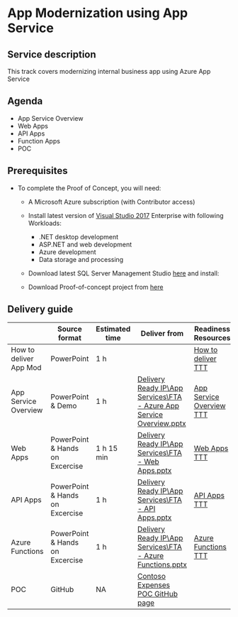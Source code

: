 # App Modernization using App Service

## Service description
This track covers modernizing internal business app using Azure App Service

## Agenda
* App Service Overview
* Web Apps
* API Apps
* Function Apps
* POC

## Prerequisites
* To complete the Proof of Concept, you will need:
    * A Microsoft Azure subscription (with Contributor access)

    * Install latest version of [Visual Studio 2017](https://www.visualstudio.com/downloads/) Enterprise with following Workloads:
      * .NET desktop development 
      * ASP.NET and web development 
      * Azure development  
      * Data storage and processing 
    
    * Download latest SQL Server Management Studio [here](https://docs.microsoft.com/en-us/sql/ssms/download-sql-server-management-studio-ssms) and install:
    
    * Download Proof-of-concept project from [here](https://fasttrackforazure.blob.core.windows.net/sourcecode/Contoso.Expenses.zip)


## Delivery guide
|  | Source format | Estimated time | Deliver from | Readiness Resources |
| ------------- | ------------- | ------------- | ------------- | ------------- |
| How to deliver App Mod | PowerPoint | 1 h  | [](https://microsoft.sharepoint.com/:f:/t/fasttrackforazure/CE/EkuGk2YDLq5CnO0CxxO5ULEBXXsl00DAU6s6ASwtlMxdvQ?e=7a4a21053046459ea4130a5daafa18bb) | [How to deliver TTT](https://msit.microsoftstream.com/video/70f7c708-db1d-40f0-b8db-48e98de344da) | 
| App Service Overview | PowerPoint & Demo | 1 h  | [Delivery Ready IP\App Services\FTA - Azure App Service Overview.pptx](https://microsoft.sharepoint.com/:f:/t/fasttrackforazure/CE/EkuGk2YDLq5CnO0CxxO5ULEBXXsl00DAU6s6ASwtlMxdvQ?e=7a4a21053046459ea4130a5daafa18bb) | [App Service Overview TTT](https://msit.microsoftstream.com/video/4254a5a4-9f54-4404-87dc-25aab3d1c191) | 
| Web Apps | PowerPoint & Hands on Excercise | 1 h 15 min | [Delivery Ready IP\App Services\FTA - Web Apps.pptx](https://microsoft.sharepoint.com/:f:/t/fasttrackforazure/CE/EkuGk2YDLq5CnO0CxxO5ULEBXXsl00DAU6s6ASwtlMxdvQ?e=7a4a21053046459ea4130a5daafa18bb) | [Web Apps TTT](https://msit.microsoftstream.com/video/33d852d8-3218-4981-8c12-1393059d1f1b)| 
| API Apps | PowerPoint & Hands on Excercise | 1 h  | [Delivery Ready IP\App Services\FTA - API Apps.pptx](https://microsoft.sharepoint.com/:f:/t/fasttrackforazure/CE/EkuGk2YDLq5CnO0CxxO5ULEBXXsl00DAU6s6ASwtlMxdvQ?e=7a4a21053046459ea4130a5daafa18bb) |[API Apps TTT](https://msit.microsoftstream.com/video/f98db4b1-099a-4700-ae64-edebe3f9bf4c)  | 
| Azure Functions | PowerPoint & Hands on Excercise | 1 h  | [Delivery Ready IP\App Services\FTA - Azure Functions.pptx](https://microsoft.sharepoint.com/:f:/t/fasttrackforazure/CE/EkuGk2YDLq5CnO0CxxO5ULEBXXsl00DAU6s6ASwtlMxdvQ?e=7a4a21053046459ea4130a5daafa18bb) | [Azure Functions TTT](https://msit.microsoftstream.com/video/b7be3795-dbdc-4787-9a90-7da9769d473f)  | 
| POC | GitHub | NA  | [Contoso Expenses POC GitHub page](https://github.com/Azure/fta-internalbusinessapps/blob/master/appmodernization/app-service/articles/app-service.md) | | 

